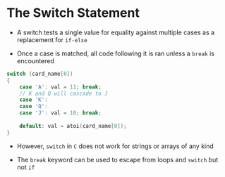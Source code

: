 # The Switch Statement

- A switch tests a single value for equality against multiple cases as a replacement
for `if-else`

- Once a case is matched, all code following it is ran unless a `break` is encountered

```C
switch (card_name[0])
{
    case 'A': val = 11; break;
    // K and Q will cascade to J
    case 'K':
    case 'Q': 
    case 'J': val = 10; break;
    
    default: val = atoi(card_name[0]);
}
```

- However, `switch` in `C` does not work for strings or arrays of any kind

- The `break` keyword can be used to escape from loops and `switch` but not `if`
